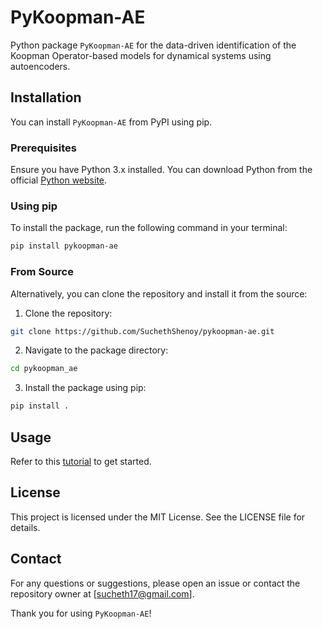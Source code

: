 # PyKoopman-AE

Python package `PyKoopman-AE` for the data-driven identification of the Koopman Operator-based models for dynamical systems using autoencoders.

## Installation

You can install `PyKoopman-AE` from PyPI using pip. 

### Prerequisites

Ensure you have Python 3.x installed. You can download Python from the official [Python website](https://www.python.org/downloads/).

### Using pip

To install the package, run the following command in your terminal:

```sh
pip install pykoopman-ae
```
### From Source

Alternatively, you can clone the repository and install it from the source:

1. Clone the repository:
```sh
git clone https://github.com/SuchethShenoy/pykoopman-ae.git
```
2. Navigate to the package directory:
```sh
cd pykoopman_ae
```
3. Install the package using pip:
```sh
pip install .
```

## Usage

Refer to this [tutorial](tutorial/tutorial.ipynb) to get started.

## License
This project is licensed under the MIT License. See the LICENSE file for details.

## Contact
For any questions or suggestions, please open an issue or contact the repository owner at [sucheth17@gmail.com].

Thank you for using `PyKoopman-AE`!
